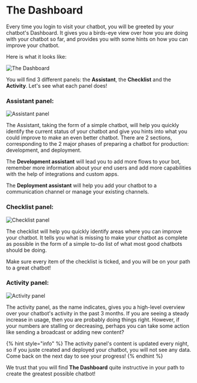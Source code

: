 # The Dashboard

Every time you login to visit your chatbot, you will be greeted by your chatbot's Dashboard. It gives you a birds-eye view over how you are doing with your chatbot so far, and provides you with some hints on how you can improve your chatbot.

Here is what it looks like:

![The Dashboard](https://cloud.headwayapp.co/changelogs_images/images/big/000/055/691-6ced29a6a285bb68cd8ef7d536be56c86913deb3.png)

You will find 3 different panels: the **Assistant**, the **Checklist** and the **Activity**. Let's see what each panel does!

### Assistant panel:

![Assistant panel](https://cloud.headwayapp.co/changelogs_images/images/big/000/055/692-7db48a3bfeeff34384fccafde1556fb93d1cc7e2.png)

The Assistant, taking the form of a simple chatbot, will help you quickly identify the current status of your chatbot and give you hints into what you could improve to make an even better chatbot. There are 2 sections, corresponding to the 2 major phases of preparing a chatbot for production: development, and deployment.

The **Development assistant** will lead you to add more flows to your bot, remember more information about your end users and add more capabilities with the help of integrations and custom apps.

The **Deployment assistant** will help you add your chatbot to a communication channel or manage your existing channels.

### Checklist panel:

![Checklist panel](https://cloud.headwayapp.co/changelogs_images/images/big/000/055/693-3a2d7b3afc3449134250f0dfb295f21958731366.png)

The checklist will help you quickly identify areas where you can improve your chatbot. It tells you what is missing to make your chatbot as complete as possible in the form of a simple to-do list of what most good chatbots should be doing.

Make sure every item of the checklist is ticked, and you will be on your path to a great chatbot!

### Activity panel:

![Activity panel](https://cloud.headwayapp.co/changelogs_images/images/big/000/055/694-2a56202b88f40c1c291d9913c1d1b1162235ed1d.png)

The activity panel, as the name indicates, gives you a high-level overview over your chatbot's activity in the past 3 months. If you are seeing a steady increase in usage, then you are probably doing things right. However, if your numbers are stalling or decreasing, perhaps you can take some action like sending a broadcast or adding new content?

{% hint style="info" %}
The activity panel's content is updated every night, so if you juste created and deployed your chatbot, you will not see any data. Come back on the next day to see your progress!
{% endhint %}

We trust that you will find **The Dashboard** quite instructive in your path to create the greatest possible chatbot!

